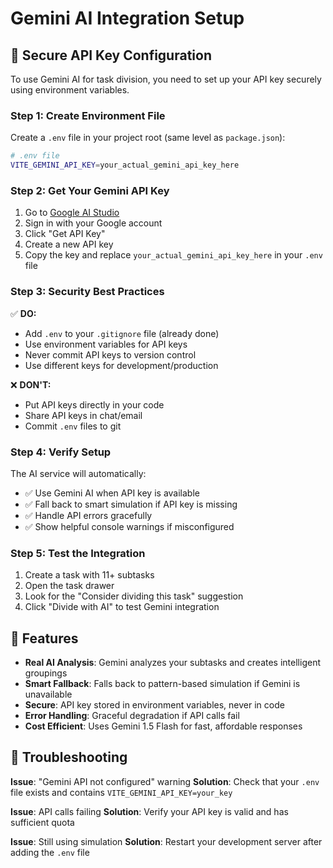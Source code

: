 # Gemini AI Integration Setup

## 🔐 Secure API Key Configuration

To use Gemini AI for task division, you need to set up your API key securely using environment variables.

### Step 1: Create Environment File

Create a `.env` file in your project root (same level as `package.json`):

```bash
# .env file
VITE_GEMINI_API_KEY=your_actual_gemini_api_key_here
```

### Step 2: Get Your Gemini API Key

1. Go to [Google AI Studio](https://aistudio.google.com/)
2. Sign in with your Google account
3. Click "Get API Key"
4. Create a new API key
5. Copy the key and replace `your_actual_gemini_api_key_here` in your `.env` file

### Step 3: Security Best Practices

✅ **DO:**

- Add `.env` to your `.gitignore` file (already done)
- Use environment variables for API keys
- Never commit API keys to version control
- Use different keys for development/production

❌ **DON'T:**

- Put API keys directly in your code
- Share API keys in chat/email
- Commit `.env` files to git

### Step 4: Verify Setup

The AI service will automatically:

- ✅ Use Gemini AI when API key is available
- ✅ Fall back to smart simulation if API key is missing
- ✅ Handle API errors gracefully
- ✅ Show helpful console warnings if misconfigured

### Step 5: Test the Integration

1. Create a task with 11+ subtasks
2. Open the task drawer
3. Look for the "Consider dividing this task" suggestion
4. Click "Divide with AI" to test Gemini integration

## 🚀 Features

- **Real AI Analysis**: Gemini analyzes your subtasks and creates intelligent groupings
- **Smart Fallback**: Falls back to pattern-based simulation if Gemini is unavailable
- **Secure**: API key stored in environment variables, never in code
- **Error Handling**: Graceful degradation if API calls fail
- **Cost Efficient**: Uses Gemini 1.5 Flash for fast, affordable responses

## 🔧 Troubleshooting

**Issue**: "Gemini API not configured" warning
**Solution**: Check that your `.env` file exists and contains `VITE_GEMINI_API_KEY=your_key`

**Issue**: API calls failing
**Solution**: Verify your API key is valid and has sufficient quota

**Issue**: Still using simulation
**Solution**: Restart your development server after adding the `.env` file
